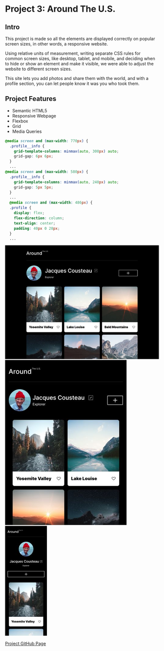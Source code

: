 # Project 3: Around The U.S.

## Intro

This project is made so all the elements are displayed correctly on popular screen sizes, in other words, a responsive website.

Using relative units of measurement, writing separate CSS rules for common screen sizes, like desktop, tablet, and mobile, and deciding when to hide or show an element and make it visible, we were able to adjust the website to different screen sizes.

This site lets you add photos and share them with the world, and with a profile section, you can let people know it was you who took them.

## Project Features

- Semantic HTML5
- Responsive Webpage
- Flexbox
- Grid
- Media Queries

```css
@media screen and (max-width: 770px) {
  .profile__info {
    grid-template-columns: minmax(auto, 300px) auto;
    grid-gap: 6px 6px;
  }
  ...
@media screen and (max-width: 580px) {
  .profile__info {
    grid-template-columns: minmax(auto, 240px) auto;
    grid-gap: 5px 5px;
  }
  ...
  @media screen and (max-width: 486px) {
  .profile {
    display: flex;
    flex-direction: column;
    text-align: center;
    padding: 40px 0 28px;
  }
  ...
```

![alt text](./images/demo/desktop.jpg)  
![alt text](./images/demo/tablet.jpg) ![alt text](./images/demo/cell.jpg)

[Project GitHub Page](https://jbr4ndt.github.io/se_project_aroundtheus/)
